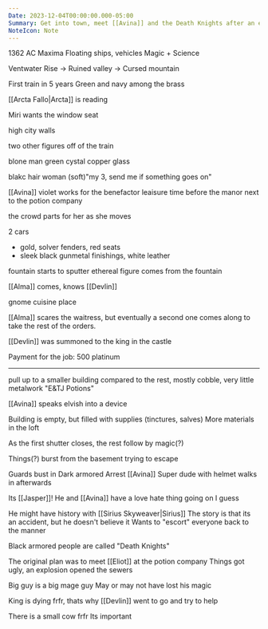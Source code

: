 ```yaml
---
Date: 2023-12-04T00:00:00.000-05:00
Summary: Get into town, meet [[Avina]] and the Death Knights after an encounter with some lizard people.
NoteIcon: Note
---
```

1362 AC
Maxima
Floating ships, vehicles
Magic + Science

Ventwater Rise -> Ruined valley -> Cursed mountain

First train in 5 years
Green and navy among the brass

[[Arcta Fallo|Arcta]] is reading

Miri wants the window seat

high city walls

two other figures off of the train

blone man green cystal copper glass

blakc hair woman
(soft)"my 3, send me if something goes on"

[[Avina]] violet
works for the benefactor
leaisure time before the manor
next to the potion company

the crowd parts for her as she moves

2 cars
- gold, solver fenders, red seats
- sleek black gunmetal finishings, white leather

fountain starts to sputter
ethereal figure comes from the fountain

[[Alma]] comes, knows [[Devlin]]

gnome cuisine place

[[Alma]] scares the waitress, but eventually a second one comes along to take the rest of the orders.

[[Devlin]] was summoned to the king in the castle

Payment for the job: 500 platinum

---

pull up to a smaller building compared to the rest, mostly cobble, very little metalwork
"E&TJ Potions"

[[Avina]] speaks elvish into a device

Building is empty, but filled with supplies (tinctures, salves)
More materials in the loft

As the first shutter closes, the rest follow by magic(?)

Things(?) burst from the basement trying to escape

Guards bust in
Dark armored
Arrest [[Avina]]
Super dude with helmet walks in afterwards

Its [[Jasper]]! He and [[Avina]] have a love hate thing going on I guess

He might have history with [[Sirius Skyweaver|Sirius]]
The story is that its an accident, but he doesn't believe it
Wants to "escort" everyone back to the manner

Black armored people are called "Death Knights"

The original plan was to meet [[Eliot]] at the potion company
Things got ugly, an explosion opened the sewers

Big guy is a big mage guy
May or may not have lost his magic

King is dying frfr, thats why [[Devlin]] went to go and try to help

There is a small cow frfr
Its important